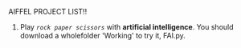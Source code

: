 AIFFEL PROJECT LIST!!

 1. Play _```rock paper scissors```_ with **artificial intelligence**. You should download a wholefolder 'Working' to try it, FAI.py.
